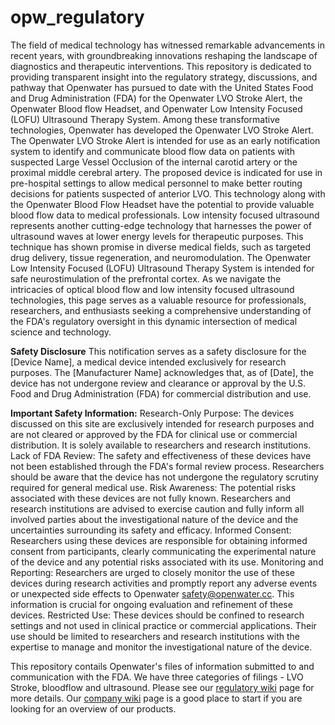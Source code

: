# opw_regulatory
The field of medical technology has witnessed remarkable advancements in recent years, with groundbreaking innovations reshaping the landscape of diagnostics and therapeutic interventions. This repository is dedicated to providing transparent insight into the regulatory strategy, discussions, and pathway that Openwater has pursued to date with the United States Food and Drug Administration (FDA) for the Openwater LVO Stroke Alert, the Openwater Blood flow Headset, and Openwater Low Intensity Focused (LOFU) Ultrasound Therapy System. 
Among these transformative technologies, Openwater has developed the Openwater LVO Stroke Alert. The Openwater LVO Stroke Alert is intended for use as an early notification system to identify and communicate blood flow data on patients with suspected Large Vessel Occlusion of the internal carotid artery or the proximal middle cerebral artery. The proposed device is indicated for use in pre-hospital settings to allow medical personnel to make better routing decisions for patients suspected of anterior LVO.  This technology along with the Openwater Blood Flow Headset have the potential to provide valuable blood flow data to medical professionals. 
Low intensity focused ultrasound represents another cutting-edge technology that harnesses the power of ultrasound waves at lower energy levels for therapeutic purposes. This technique has shown promise in diverse medical fields, such as targeted drug delivery, tissue regeneration, and neuromodulation. The Openwater Low Intensity Focused (LOFU) Ultrasound Therapy System is intended for safe neurostimulation of the prefrontal cortex. 
As we navigate the intricacies of optical blood flow and low intensity focused ultrasound technologies, this page serves as a valuable resource for professionals, researchers, and enthusiasts seeking a comprehensive understanding of the FDA's regulatory oversight in this dynamic intersection of medical science and technology.

**Safety Disclosure**
This notification serves as a safety disclosure for the [Device Name], a medical device intended exclusively for research purposes. The [Manufacturer Name] acknowledges that, as of [Date], the device has not undergone review and clearance or approval by the U.S. Food and Drug Administration (FDA) for commercial distribution and use.

**Important Safety Information:**
Research-Only Purpose: The devices discussed on this site are exclusively intended for research purposes and are not cleared or approved by the FDA for clinical use or commercial distribution. It is solely available to researchers and research institutions.
Lack of FDA Review: The safety and effectiveness of these devices have not been established through the FDA's formal review process. Researchers should be aware that the device has not undergone the regulatory scrutiny required for general medical use.
Risk Awareness: The potential risks associated with these devices are not fully known. Researchers and research institutions are advised to exercise caution and fully inform all involved parties about the investigational nature of the device and the uncertainties surrounding its safety and efficacy.
Informed Consent: Researchers using these devices are responsible for obtaining informed consent from participants, clearly communicating the experimental nature of the device and any potential risks associated with its use.
Monitoring and Reporting: Researchers are urged to closely monitor the use of these devices during research activities and promptly report any adverse events or unexpected side effects to Openwater safety@openwater.cc. This information is crucial for ongoing evaluation and refinement of these devices.
Restricted Use: These devices should be confined to research settings and not used in clinical practice or commercial applications. Their use should be limited to researchers and research institutions with the expertise to manage and monitor the investigational nature of the device.

This repository contails Openwater's files of information submitted to and communication with the FDA. We have three categories of filings - LVO Stroke, bloodflow and ultrasound. Please see our [regulatory wiki](https://wiki.openwater.health/index.php/Regulatory) page for more details. Our [company wiki](https://wiki.openwater.health/index.php/Openwater_Wiki) page is a good place to start if you are looking for an overview of our products.
